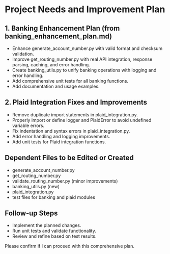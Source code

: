 # Project Needs and Improvement Plan

## 1. Banking Enhancement Plan (from banking_enhancement_plan.md)

- Enhance generate_account_number.py with valid format and checksum validation.
- Improve get_routing_number.py with real API integration, response parsing, caching, and error handling.
- Create banking_utils.py to unify banking operations with logging and error handling.
- Add comprehensive unit tests for all banking functions.
- Add documentation and usage examples.

## 2. Plaid Integration Fixes and Improvements

- Remove duplicate import statements in plaid_integration.py.
- Properly import or define logger and PlaidError to avoid undefined variable errors.
- Fix indentation and syntax errors in plaid_integration.py.
- Add error handling and logging improvements.
- Add unit tests for Plaid integration functions.

## Dependent Files to be Edited or Created

- generate_account_number.py
- get_routing_number.py
- validate_routing_number.py (minor improvements)
- banking_utils.py (new)
- plaid_integration.py
- test files for banking and plaid modules

## Follow-up Steps

- Implement the planned changes.
- Run unit tests and validate functionality.
- Review and refine based on test results.

Please confirm if I can proceed with this comprehensive plan.
